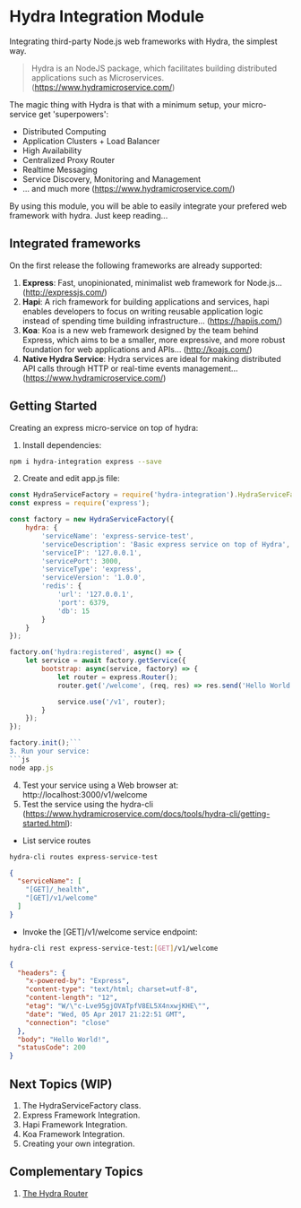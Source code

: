 # Hydra Integration Module
Integrating third-party Node.js web frameworks with Hydra, the simplest way.

> Hydra is an NodeJS package, which facilitates building distributed applications such as Microservices. 
> (https://www.hydramicroservice.com/)

The magic thing with Hydra is that with a minimum setup, your micro-service get 'superpowers':
- Distributed Computing
- Application Clusters + Load Balancer
- High Availability
- Centralized Proxy Router
- Realtime Messaging
- Service Discovery, Monitoring and Management
- ... and much more (https://www.hydramicroservice.com/)

By using this module, you will be able to easily integrate your prefered web framework with hydra. Just keep reading...

## Integrated frameworks
On the first release the following frameworks are already supported:
1. **Express**: Fast, unopinionated, minimalist web framework for Node.js... (http://expressjs.com/)
2. **Hapi**: A rich framework for building applications and services, hapi enables developers to focus on writing reusable application logic instead of spending time building infrastructure... (https://hapijs.com/)
3. **Koa**: Koa is a new web framework designed by the team behind Express, which aims to be a smaller, more expressive, and more robust foundation for web applications and APIs... (http://koajs.com/)
4. **Native Hydra Service**: Hydra services are ideal for making distributed API calls through HTTP or real-time events management... (https://www.hydramicroservice.com/)

## Getting Started
Creating an express micro-service on top of hydra:

1. Install dependencies:
```bash
npm i hydra-integration express --save
```

2. Create and edit app.js file:
```js
const HydraServiceFactory = require('hydra-integration').HydraServiceFactory;
const express = require('express');

const factory = new HydraServiceFactory({
    hydra: {
        'serviceName': 'express-service-test',
        'serviceDescription': 'Basic express service on top of Hydra',
        'serviceIP': '127.0.0.1',
        'servicePort': 3000,
        'serviceType': 'express',
        'serviceVersion': '1.0.0',
        'redis': {
            'url': '127.0.0.1',
            'port': 6379,
            'db': 15
        }
    }
});

factory.on('hydra:registered', async() => {
    let service = await factory.getService({
        bootstrap: async(service, factory) => {
            let router = express.Router();
            router.get('/welcome', (req, res) => res.send('Hello World!'));

            service.use('/v1', router);
        }
    });
});

factory.init();```
3. Run your service: 
```js
node app.js
```
4. Test your service using a Web browser at: http://localhost:3000/v1/welcome
5. Test the service using the hydra-cli (https://www.hydramicroservice.com/docs/tools/hydra-cli/getting-started.html):  
- List service routes 
```bash
hydra-cli routes express-service-test
```
```json
{
  "serviceName": [
    "[GET]/_health",
    "[GET]/v1/welcome"
  ]
}
```
- Invoke the [GET]/v1/welcome service endpoint: 
```bash
hydra-cli rest express-service-test:[GET]/v1/welcome
```
```json
{
  "headers": {
    "x-powered-by": "Express",
    "content-type": "text/html; charset=utf-8",
    "content-length": "12",
    "etag": "W/\"c-Lve95gjOVATpfV8EL5X4nxwjKHE\"",
    "date": "Wed, 05 Apr 2017 21:22:51 GMT",
    "connection": "close"
  },
  "body": "Hello World!",
  "statusCode": 200
}
```

## Next Topics (WIP)
1. The HydraServiceFactory class.
2. Express Framework Integration.
3. Hapi Framework Integration.
4. Koa Framework Integration.
5. Creating your own integration.

## Complementary Topics
1. [The Hydra Router](https://github.com/flywheelsports/hydra-router/blob/master/README.md)